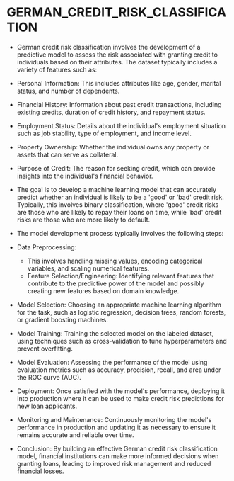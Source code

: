 # GERMAN_CREDIT_RISK_CLASSIFICATION
* German credit risk classification involves the development of a predictive model to assess the risk associated with granting credit to individuals based on their 
  attributes. The dataset typically includes a variety of features such as:

* Personal Information: This includes attributes like age, gender, marital status, and number of dependents.
* Financial History: Information about past credit transactions, including existing credits, duration of credit history, and repayment status.
* Employment Status: Details about the individual's employment situation such as job stability, type of employment, and income level.
* Property Ownership: Whether the individual owns any property or assets that can serve as collateral.
* Purpose of Credit: The reason for seeking credit, which can provide insights into the individual's financial behavior.
  
* The goal is to develop a machine learning model that can accurately predict whether an individual is likely to be a 'good' or 'bad' credit risk. Typically, this 
  involves binary classification, where 'good' credit risks are those who are likely to repay their loans on time, while 'bad' credit risks are those who are more 
  likely to default.

* The model development process typically involves the following steps:

* Data Preprocessing:
    - This involves handling missing values, encoding categorical variables, and scaling numerical features.
    - Feature Selection/Engineering: Identifying relevant features that contribute to the predictive power of the model and possibly creating new features based on 
      domain knowledge.
* Model Selection: Choosing an appropriate machine learning algorithm for the task, such as logistic regression, decision trees, random forests, or gradient 
                   boosting machines.
* Model Training: Training the selected model on the labeled dataset, using techniques such as cross-validation to tune hyperparameters and prevent overfitting.
* Model Evaluation: Assessing the performance of the model using evaluation metrics such as accuracy, precision, recall, and area under the ROC curve (AUC).
* Deployment: Once satisfied with the model's performance, deploying it into production where it can be used to make credit risk predictions for new loan 
              applicants.
* Monitoring and Maintenance: Continuously monitoring the model's performance in production and updating it as necessary to ensure it remains accurate and reliable 
                              over time.

* Conclusion: By building an effective German credit risk classification model, financial institutions can make more informed decisions when granting loans, 
              leading to improved risk management and reduced financial losses.

